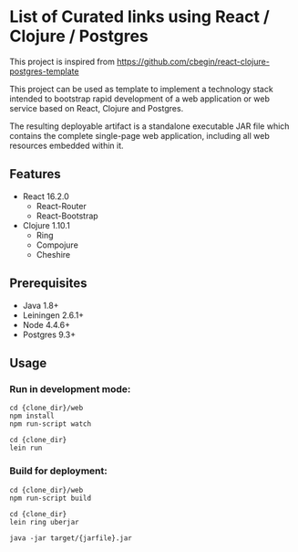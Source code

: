 # List of Curated links using React / Clojure / Postgres

This project is inspired from https://github.com/cbegin/react-clojure-postgres-template

This project can be used as template to implement a technology stack intended to bootstrap rapid
development of a web application or web service based on React, Clojure
and Postgres.

The resulting deployable artifact is a standalone executable JAR file which
contains the complete single-page web application, including all web resources 
embedded within it.

## Features

* React 16.2.0
  * React-Router
  * React-Bootstrap
* Clojure 1.10.1
  * Ring
  * Compojure
  * Cheshire

## Prerequisites

* Java 1.8+
* Leiningen 2.6.1+
* Node 4.4.6+
* Postgres 9.3+

## Usage


### Run in development mode:

```
cd {clone_dir}/web
npm install
npm run-script watch

cd {clone_dir}
lein run
```

### Build for deployment:

```
cd {clone_dir}/web
npm run-script build

cd {clone_dir}
lein ring uberjar

java -jar target/{jarfile}.jar
```

